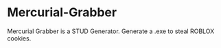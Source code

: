 # Mercurial-Grabber
Mercurial Grabber is a STUD Generator. Generate a .exe to steal ROBLOX cookies.
